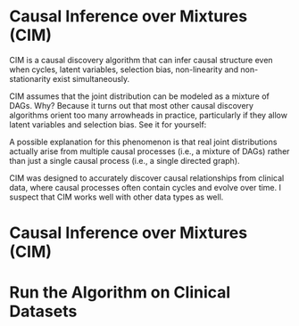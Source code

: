# Causal Inference over Mixtures (CIM)

CIM is a causal discovery algorithm that can infer causal structure even when cycles, latent variables, selection bias, non-linearity and non-stationarity exist simultaneously. 

CIM assumes that the joint distribution can be modeled as a mixture of DAGs. Why? Because it turns out that most other causal discovery algorithms orient too many arrowheads in practice, particularly if they allow latent variables and selection bias. See it for yourself:



A possible explanation for this phenomenon is that real joint distributions actually arise from multiple causal processes (i.e., a mixture of DAGs) rather than just a single causal process (i.e., a single directed graph).


CIM was designed to accurately discover causal relationships from clinical data, where causal processes often contain cycles and evolve over time. I suspect that CIM works well with other data types as well.

# Causal Inference over Mixtures (CIM)


# Run the Algorithm on Clinical Datasets
